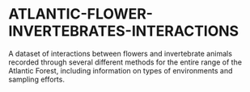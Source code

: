 # ATLANTIC-FLOWER-INVERTEBRATES-INTERACTIONS
A dataset of interactions between flowers and invertebrate animals recorded through several different methods for the entire range of the Atlantic Forest, including information on types of environments and sampling efforts.
